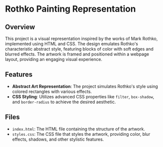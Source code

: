 # Rothko Painting Representation

## Overview
This project is a visual representation inspired by the works of Mark Rothko, implemented using HTML and CSS. The design emulates Rothko's characteristic abstract style, featuring blocks of color with soft edges and blurred effects. The artwork is framed and positioned within a webpage layout, providing an engaging visual experience.

## Features
- **Abstract Art Representation**: The project simulates Rothko's style using colored rectangles with various effects.
- **CSS Styling**: Utilizes advanced CSS properties like `filter`, `box-shadow`, and `border-radius` to achieve the desired aesthetic.

## Files
- `index.html`: The HTML file containing the structure of the artwork.
- `styles.css`: The CSS file that styles the artwork, providing color, blur effects, shadows, and other stylistic features.
